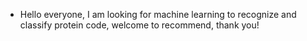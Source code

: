 - Hello everyone, I am looking for machine learning to recognize and classify protein code, welcome to recommend, thank you!

 
